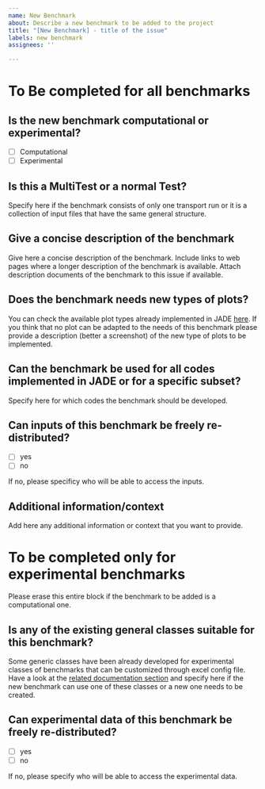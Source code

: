 ```yaml
---
name: New Benchmark
about: Describe a new benchmark to be added to the project
title: "[New Benchmark] - title of the issue"
labels: new benchmark
assignees: ''

---
```

# To Be completed for all benchmarks

## Is the new benchmark computational or experimental?

- [ ] Computational
- [ ] Experimental

## Is this a MultiTest or a normal Test?
Specify here if the benchmark consists of only one transport run or it is a collection of input files that have the same general structure.

## Give a concise description of the benchmark
Give here a concise description of the benchmark. Include links to web pages where a longer description of the benchmark is available. Attach description documents of the
benchmark to this issue if available.

## Does the benchmark needs new types of plots?
You can check the available plot types already implemented in JADE [here](https://jade-a-nuclear-data-libraries-vv-tool.readthedocs.io/en/latest/usage/postprocessing.html#plots-atlas). If you think that no plot can be adapted to the needs of this benchmark please provide a description (better a screenshot) of the new type of plots
to be implemented.

## Can the benchmark be used for all codes implemented in JADE or for a specific subset?
Specify here for which codes the benchmark should be developed.

## Can inputs of this benchmark be freely re-distributed?
- [ ] yes
- [ ] no

If no, please specificy who will be able to access the inputs.

## Additional information/context
Add here any additional information or context that you want to provide.

# To be completed only for experimental benchmarks

Please erase this entire block if the benchmark to be added is a computational one.

## Is any of the existing general classes suitable for this benchmark?
Some generic classes have been already developed for experimental classes of benchmarks that can be customized through excel config file. Have a look at the
[related documentation section](https://jade-a-nuclear-data-libraries-vv-tool.readthedocs.io/en/latest/dev/insertbenchmarks.html#insert-custom-experimental-benchmark) and specify here if the new benchmark
can use one of these classes or a new one needs to be created.

## Can experimental data of this benchmark be freely re-distributed?
- [ ] yes
- [ ] no

If no, please specify who will be able to access the experimental data.
